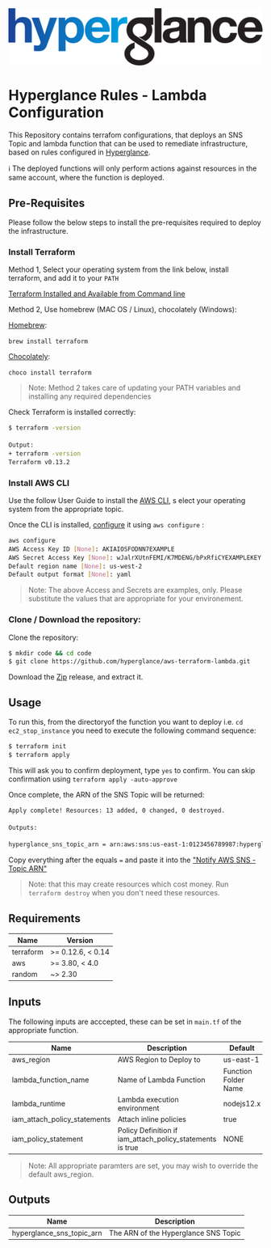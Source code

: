<img src="https://github.com/hyperglance/aws-rule-automations/blob/master/files/b5dfbb6c-75c8-493b-8c5d-d68b3272cf0f.png" alt="Hyperglance Logo" />

# Hyperglance Rules - Lambda Configuration

This Repository contains terrafom configurations, that deploys an SNS Topic and lambda function that can be used to remediate infrastructure, based on rules configured in [Hyperglance](https://support.hyperglance.com/knowledge/rules-dashboard-view).

:information_source: The deployed functions will only perform actions against resources in the same account, where the function is deployed.

## Pre-Requisites

Please follow the below steps to install the pre-requisites required to deploy the infrastructure.

### Install Terraform

Method 1, Select your operating system from the link below, install terraform, and add it to your `PATH`

[Terraform Installed and Available from Command line](https://www.terraform.io/downloads.html)

Method 2, Use homebrew (MAC OS / Linux), chocolately (Windows):

[Homebrew](https://brew.sh/):

`brew install terraform`

[Chocolately](https://chocolatey.org/):

`choco install terraform`

> Note: Method 2 takes care of updating your PATH variables and installing any required dependencies

Check Terraform is installed correctly:

```bash
$ terraform -version

Output:
+ terraform -version
Terraform v0.13.2
```

### Install AWS CLI

Use the follow User Guide to install the [AWS CLI](https://docs.aws.amazon.com/cli/latest/userguide/install-cliv2.html), s elect your operating system from the appropriate topic.

Once the CLI is installed, [configure](https://docs.aws.amazon.com/cli/latest/userguide/cli-configure-quickstart.html) it using `aws configure` :

```bash
aws configure
AWS Access Key ID [None]: AKIAIOSFODNN7EXAMPLE
AWS Secret Access Key [None]: wJalrXUtnFEMI/K7MDENG/bPxRfiCYEXAMPLEKEY
Default region name [None]: us-west-2
Default output format [None]: yaml
```

> Note: The above Access and Secrets are examples, only. Please substitute the values that are appropriate for your environement.

### Clone / Download the repository:

Clone the repository:

```bash
$ mkdir code && cd code
$ git clone https://github.com/hyperglance/aws-terraform-lambda.git
```

Download the [Zip](https://github.com/hyperglance/aws-rule-automations/archive/v1.0.zip) release, and extract it.

## Usage

To run this, from the directoryof the function you want to deploy i.e. `cd ec2_stop_instance` you need to execute the following command sequence:

```bash
$ terraform init
$ terraform apply
```

This will ask you to confirm deployment, type `yes` to confirm. You can skip confirmation using `terraform apply -auto-approve`

Once complete, the ARN of the SNS Topic will be returned:

```bash
Apply complete! Resources: 13 added, 0 changed, 0 destroyed.

Outputs:

hyperglance_sns_topic_arn = arn:aws:sns:us-east-1:0123456789987:hyperglance_ec2_tag_instance20201013101838932900000001
```
Copy everything after the equals `=` and paste it into the ["Notify AWS SNS - Topic ARN"](https://support.hyperglance.com/knowledge/rules-dashboard-view)

>Note: that this may create resources which cost money. Run `terraform destroy` when you don't need these resources.

## Requirements

| Name | Version |
|------|---------|
| terraform | >= 0.12.6, < 0.14 |
| aws | >= 3.80, < 4.0 |
| random | ~> 2.30 |

## Inputs

The following inputs are acccepted, these can be set in `main.tf` of the appropriate function.

| Name | Description | Default | Mandatory |
|------|-------------|---------|-----------|
| aws_region | AWS Region to Deploy to | us-east-1 | Y |
| lambda_function_name | Name of Lambda Function | Function Folder Name | Y |
| lambda_runtime | Lambda execution environment | nodejs12.x | Y |
| iam_attach_policy_statements | Attach inline policies | true | N |
| iam_policy_statement | Policy Definition if iam_attach_policy_statements is true | NONE | N |

>Note: All appropriate paramters are set, you may wish to override the default aws_region.

## Outputs

| Name | Description |
|------|-------------|
| hyperglance_sns_topic_arn | The ARN of the Hyperglance SNS Topic |